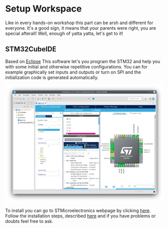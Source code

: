 # Setup Workspace

Like in every hands-on workshop this part can be arsh and different for everyone. It's a good sign, it means that your parents were right, you are special afterall! Well, enough of yatta yatta, let's get to it!

## STM32CubeIDE

Based on [Eclipse](https://www.eclipse.org/) This software let's you program the STM32 and help you with some initial and otherwise repetitive configurations. You can for example graphically set inputs and outputs or turn on SPI and the initialization code is generated automatically.

![STM32CubeIDE](figs/stm32cubeide.png)

To install you can go to STMicroelectronics webpage by clicking [here](https://www.st.com/en/development-tools/stm32cubeide.html). Follow the installation steps, described [here](../docs/en.DM00603964.pdf) and if you have problems or doubts feel free to ask.
